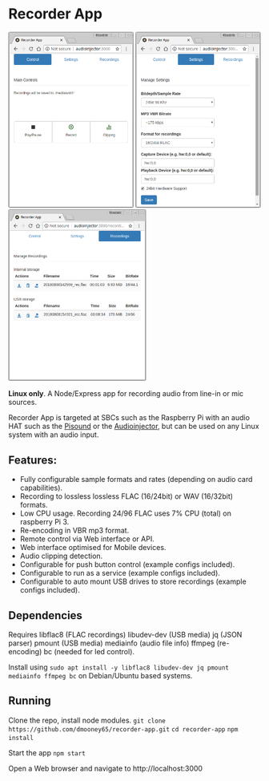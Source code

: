 # Recorder App
<img src="./screens/recorder-app-main.png" width="250"/> <img src="./screens/recorder-app-settings.png" width="250"/><img src="./screens/recorder-app-recordings.png" width="275"/>


**Linux only**. A Node/Express app for recording audio from line-in or mic sources. 

Recorder App is targeted at SBCs such as the Raspberry Pi with an audio HAT such as the [Pisound](https://blokas.io/pisound/) or the [Audioinjector](http://www.audioinjector.net/), but can be used on any Linux system with an audio input.

## Features:
- Fully configurable sample formats and rates (depending on audio card capabilities).
- Recording to lossless lossless FLAC (16/24bit) or WAV (16/32bit) formats.
- Low CPU usage. Recording 24/96 FLAC uses 7% CPU (total) on raspberry Pi 3.
- Re-encoding in VBR mp3 format.
- Remote control via Web interface or API.
- Web interface optimised for Mobile devices.
- Audio clipping detection.
- Configurable for push button control (example configs included).
- Configurable to run as a service (example configs included).
- Configurable to auto mount USB drives to store recordings (example configs included).

## Dependencies
Requires libflac8 (FLAC recordings) libudev-dev (USB media) jq (JSON parser) pmount (USB media) mediainfo (audio file info) ffmpeg (re-encoding) bc (needed for led control).

Install using `sudo apt install -y libflac8 libudev-dev jq pmount mediainfo ffmpeg bc` on Debian/Ubuntu based systems.

## Running
Clone the repo, install node modules.
`git clone https://github.com/dmooney65/recorder-app.git`
`cd recorder-app`
`npm install`

Start the app
`npm start`

Open a Web browser and navigate to http://localhost:3000